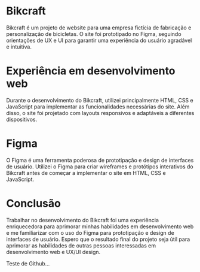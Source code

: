 # Bikcraft
Bikcraft é um projeto de website para uma empresa fictícia de fabricação e personalização de bicicletas. O site foi prototipado no Figma, seguindo orientações de UX e UI para garantir uma experiência do usuário agradável e intuitiva.

# Experiência em desenvolvimento web
Durante o desenvolvimento do Bikcraft, utilizei principalmente HTML, CSS e JavaScript para implementar as funcionalidades necessárias do site. Além disso, o site foi projetado com layouts responsivos e adaptáveis a diferentes dispositivos.

# Figma
O Figma é uma ferramenta poderosa de prototipação e design de interfaces de usuário. Utilizei o Figma para criar wireframes e protótipos interativos do Bikcraft antes de começar a implementar o site em HTML, CSS e JavaScript.

# Conclusão
Trabalhar no desenvolvimento do Bikcraft foi uma experiência enriquecedora para aprimorar minhas habilidades em desenvolvimento web e me familiarizar com o uso do Figma para prototipação e design de interfaces de usuário. Espero que o resultado final do projeto seja útil para aprimorar as habilidades de outras pessoas interessadas em desenvolvimento web e UX/UI design.

Teste de Github...